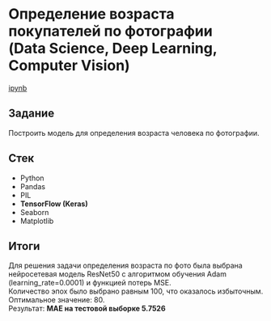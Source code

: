 # Определение возраста покупателей по фотографии<br>(Data Science, Deep Learning, Computer Vision)

[ipynb](https://github.com/Gittenhuben/Portfolio/blob/main/Age%20Recognition%20(CV)/AgeRecognition.ipynb)

## Задание

Построить модель для определения возраста человека по фотографии.

## Стек

* Python
* Pandas
* PIL
* **TensorFlow (Keras)**
* Seaborn
* Matplotlib

## Итоги

Для решения задачи определения возраста по фото была выбрана нейросетевая модель ResNet50 с алгоритмом обучения Adam (learning_rate=0.0001) и функцией потерь MSE.<br>
Количество эпох было выбрано равным 100, что оказалось избыточным. Оптимальное значение: 80.<br>
Результат: **MAE на тестовой выборке 5.7526**
